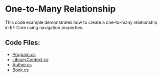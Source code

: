# One-to-Many Relationship

This code example demonstrates how to create a one-to-many relationship in EF Core using navigation properties.

## Code Files:
- [Program.cs](../shared/Program.cs)
- [LibraryContext.cs](LibraryContext.cs)
- [Author.cs](../../shared/Author.cs)
- [Book.cs](Book.cs)